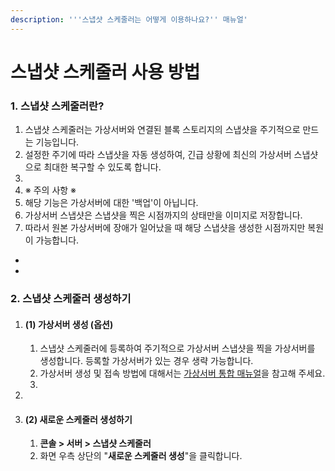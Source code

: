 ```yaml
---
description: '''스냅샷 스케줄러는 어떻게 이용하나요?'' 매뉴얼'
---
```


# 스냅샷 스케줄러 사용 방법

### 1. 스냅샷 스케줄러란?

1. 스냅샷 스케줄러는 가상서버와 연결된 블록 스토리지의 스냅샷을 주기적으로 만드는 기능입니다.
2. 설정한 주기에 따라 스냅샷을 자동 생성하여, 긴급 상황에 최신의 가상서버 스냅샷으로 최대한 복구할 수 있도록 합니다.
3. &#x20;
4. ※ 주의 사항 ※
5. 해당 기능은 가상서버에 대한 '백업'이 아닙니다.
6. 가상서버 스냅샷은 스냅샷을 찍은 시점까지의 상태만을 이미지로 저장합니다.
7. 따라서 원본 가상서버에 장애가 일어났을 때 해당 스냅샷을 생성한 시점까지만 복원이 가능합니다.&#x20;

* &#x20;
* &#x20;

### 2. 스냅샷 스케줄러 생성하기

1. #### (1) 가상서버 생성 (옵션)
   1. 스냅샷 스케줄러에 등록하여 주기적으로 가상서버 스냅샷을 찍을 가상서버를 생성합니다. 등록할 가상서버가 있는 경우 생략 가능합니다.
   2. 가상서버 생성 및 접속 방법에 대해서는 [가상서버 통합 매뉴얼](https://console.cafe24.com/support/faq/view?idx=155)을 참고해 주세요.
   3. &#x20;
2. &#x20;
3. #### (2) 새로운 스케줄러 생성하기
   1. **콘솔 > 서버 > 스냅샷 스케줄러**
   2. 화면 우측 상단의 "**새로운 스케줄러 생성**"을 클릭합니다.&#x20;

